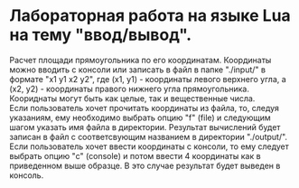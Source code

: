 # Лабораторная работа на языке Lua на тему "ввод/вывод".
Расчет площади прямоугольника по его координатам.
Координаты можно вводить с консоли или записать в файл в папке "./input/" в формате "x1 y1 x2 y2", где (x1, y1) - координаты левого верхнего угла, а (x2, y2) - координаты правого нижнего угла прямоугольника. Коориднаты могут быть как целые, так и вещественные числа. \
Если пользователь хочет прочитать координаты из файла, то, следуя указаниям, ему необходимо выбрать опцию "f" (file) и следующим шагом указать имя файла в директории. Результат вычислений будет записан в файл с соответсвующим названием в директории "./output/". \
Если пользователь хочет ввести координаты с консоли, то ему следует выбрать опцию "с" (console) и потом ввести 4 координаты как в приведенном выше образце. В это случае результат будет выведен в консоль.
